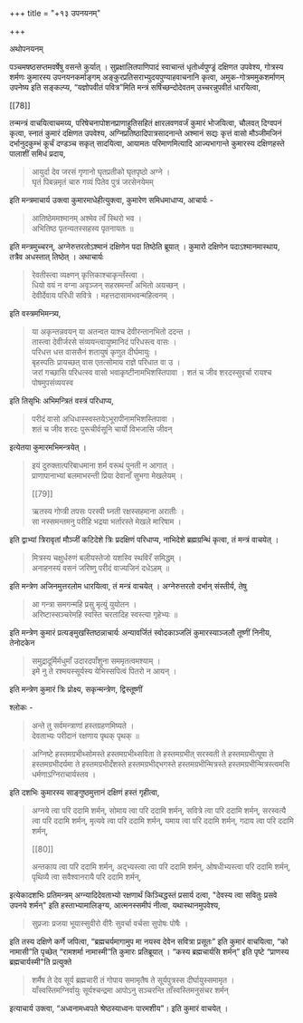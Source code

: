 +++
title = "+१३ उपनयनम्"

+++

अथोपनयनम्

पञ्चमषष्ठसप्तमवर्षेषु वसन्ते कुर्यात् । सुप्रक्षालितपाणिपादं स्वाचान्तं धृतोर्ध्वपुण्ड्रं दक्षिणत उपवेश्य, गोत्रस्य शर्मणः कुमारस्य उपनयनकर्माङ्गम् अङ्कुरप्रतिसराभ्युदयपुण्याहवाचनानि कृत्वा, अमुक-गोत्रममुकशर्माणम् उपनेष्य इति सङ्कल्प्य, “यज्ञोपवीतं पवित्र”मिति मन्त्रं सर्षिच्छन्दोदेवतम् उच्चरन्नुपवीतं धारयित्वा,

[[78]]

तन्मन्त्रं वाचयित्वाचमय्य, परिषेचनापोशनप्राणाहुतिसहितं क्षारलवणवर्जं कुमारं भोजयित्वा, चौलवत् दिग्वपनं कृत्वा, स्नातं कुमारं दक्षिणत उपवेश्य, अग्निप्रतिष्ठादिपात्रसादनान्ते अश्मानं सद्यः कृत्तं वासो मौञ्जीमजिनं दर्भानुदकुम्भं कूर्चं दण्डञ्च सकृत् सादयित्वा, आयामतः परिमाणमित्यादि आज्यभागान्ते कुमारस्य दक्षिणहस्ते पालाशीं समिधं प्रदाय, 

> आयुर्दा देव जरसं गृणानो घृतप्रतीको घृतपृष्ठो अग्ने ।  
घृतं पिबन्नमृतं चारु गव्यं पितेव पुत्रं जरसेनयेमम् 

इति मन्त्रमाचार्य उक्त्वा कुमारमाधेहीत्युक्त्वा, कुमारेण समिधमाधाप्य, आचार्यः - 

> आतिष्ठेममश्मानम् अश्मेव त्वँ स्थिरो भव ।  
अभितिष्ठ पृतन्यतस्सहस्व पृतनायतः ॥ 

इति मन्त्रमुच्चरन्, अग्नेरुत्तरतोऽश्मानं दक्षिणेन पदा तिष्ठेति ब्रूयात् । कुमारो दक्षिणेन पदाऽश्मानमास्थाय, तत्रैव अधस्तात् तिष्ठेत् । अथाचार्यः 

> रेवतीस्त्वा व्यक्ष्णन् कृत्तिकाश्चाकृन्तँस्त्वा ।  
धियो वयं न वग्ना अवृञ्जन् सहस्रमन्ताँ अभितो अयच्छन् ।  
देवीर्देवाय परिधी सवित्रे । महत्तदासामभवन्महित्वनम् । 

इति वस्त्रमभिमन्त्र्य,

> या अकृन्तन्नवयन् या अतन्वत याश्च देवीरन्तानभितो ददन्त ।  
तास्त्वा देवीर्जरसे संव्ययन्त्वायुष्मानिदं परिधस्त्व वासः ।  
परिधत्त धत्त वाससैनं शतायुषं कृणुत दीर्घमायुः ।  
बृहस्पतिः प्रायच्छत् वास एतत्सोमाय राज्ञे परिधात वा उ ।  
जरां गच्छासि परिधत्स्व वासो भवाकृष्टीनामभिशस्तिपावा । 
शतं च जीव शरदस्सुवर्चा रायश्च पोषमुपसंव्ययस्व 

इति तिसृभिः अभिमन्त्रितं वस्त्रं परिधाप्य, 

> परीदं वासो अधिधास्स्वस्तयेऽभूरापीनामभिशस्तिपावा ।  
शतं च जीव शरदः पुरूचीर्वसूनि चार्यो विभजासि जीवन् 

इत्येतया कुमारमभिमन्त्रयेत् ।

> इयं दुरुक्तात्परिबाधमाना शर्म वरूथं पुनती न आगात् ।  
प्राणापानाभ्यां बलमाभरन्ती प्रिया देवानाँ सुभगा मेखलेयम् ।
>
> [[79]]
>
> ऋतस्य गोप्त्री तपसः परस्पी घ्नती रक्षस्सहमाना अरातीः ।  
सा नस्समन्तमनु परीहि भद्रया भर्तारस्ते मेखले मारिषाम । 

इति द्वाभ्यां त्रिरावृतां मौञ्जीं कटिदेशे त्रिः प्रदक्षिणं परिधाप्य, नाभिदेशे ब्रह्मग्रन्थिं कृत्वा, तं मन्त्रं वाचयेत् ।

> मित्रस्य चक्षुर्धरुणं बलीयस्तेजो यशस्वि स्थविरँ समिद्धम् ।  
अनाहनस्यं वसनं जरिष्णु परीदं वाज्यजिनं दधेऽहम् ॥ 

इति मन्त्रेण अजिनमुत्तरलोम धारयित्वा, तं मन्त्रं वाचयेत् । अग्नेरुत्तरतो दर्भान् संस्तीर्य, तेषु 

> आ गन्त्रा समगन्महि प्रसु मृत्युं युयोतन ।  
अरिष्टास्सञ्चरेमहि स्वस्ति चरतादिह स्वस्त्या गृहेभ्यः ॥ 

इति मन्त्रेण कुमारं प्रत्यङ्मुखस्तिष्ठन्नाचार्यः अन्यावर्जितं स्वोदकाञ्जलिं कुमारस्याञ्जलौ तूष्णीं निनीय, तेनोदकेन 

> समुद्रादूर्मिर्मधुमाँ उदारदपाँशुना सममृतत्वमश्याम् ।  
इमे नु ते रश्मयस्सूर्यस्य येभिस्सपित्वं पितरो न आयन् । 

इति मन्त्रेण कुमारं त्रिः प्रोक्ष्य, सकृन्मन्त्रेण, द्विस्तूष्णीं 

श्लोकः -

> अन्ते तु सर्वमन्त्राणां हस्तग्रहणमिष्यते ।  
देवताभ्यः परीदानं रक्षणाय पृथक् पृथक् ॥ 

> अग्निष्टे हस्तमग्रभीथ्सोमस्ते हस्तमग्रभीथ्सविता ते हस्तमग्रभीत् सरस्वती ते हस्तमग्रभीत्पूषा ते हस्तमग्रभीदर्यमा ते हस्तमग्रभीदँशस्ते हस्तमग्रभीद्भगस्ते हस्तमग्रभीन्मित्रस्ते हस्तमग्रभीन्मित्रस्त्वमसि धर्मणाऽग्निराचार्यस्तव । 

इति दशभिः कुमारस्य साङ्गुष्ठमुत्तानं दक्षिणं हस्तं गृहीत्वा, 

> अग्नये त्वा परि ददामि शर्मन्, सोमाय त्वा परि ददामि शर्मन्, सवित्रे त्वा परि ददामि शर्मन्, सरस्वत्यै त्वा परि ददामि शर्मन्, मृत्यवे त्वा परि ददामि शर्मन्, यमाय त्वा परि ददामि शर्मन्, गदाय त्वा परि ददामि शर्मन्, 
>
> [[80]]
>
> अन्तकाय त्वा परि ददामि शर्मन्, अद्भ्यस्त्वा त्वा परि ददामि शर्मन्, ओषधीभ्यस्त्वा परि ददामि शर्मन्, पृथिव्यै त्वा सवैश्वानरायै परि ददामि शर्मन्, 

इत्येकादशभिः प्रतिमन्त्रम् अग्न्यादिदेवताभ्यो रक्षणार्थं किञ्चिद्धस्तं प्रसार्य दत्वा, "देवस्य त्वा सवितुः प्रसवे उपनये शर्मन्" इति हस्ताभ्यामालिङ्ग्य, आत्मनस्समीपं नीत्वा, यथास्थानमुपवेश्य, 

> सुप्रजाः प्रजया भूयास्सुवीरो वीरैः सुवर्चा वर्चसा सुपोषः पोषैः । 

इति तस्य दक्षिणे कर्णे जपित्वा, “ब्रह्मचर्यमागामुप मा नयस्व देवेन सवित्रा प्रसूतः” इति कुमारं वाचयित्वा, “को नामासी”ति पृच्छेत् “रामशर्मा नामास्मी”ति कुमारः प्रतिब्रूयात् । “कस्य ब्रह्मचार्यसि शर्मन्” इति पृष्टे “प्राणस्य ब्रह्मचार्यस्मी"ति प्रत्युक्ते 

> शर्मैष ते देव सूर्य ब्रह्मचारी तं गोपाय समामृतैष ते सूर्यपुत्रस्स दीर्घायुस्समामृत ।  
याँस्वस्तिमग्निर्वायुः सूर्यश्चन्द्रमा आपोऽनु सञ्चरन्ति ताँस्वस्तिमनुसंचर शर्मन् 

इत्याचार्य उक्त्वा, “अध्वनामध्वपते श्रेष्ठस्याध्वनः पारमशीय”। इति कुमारं वाचयेत् ।
